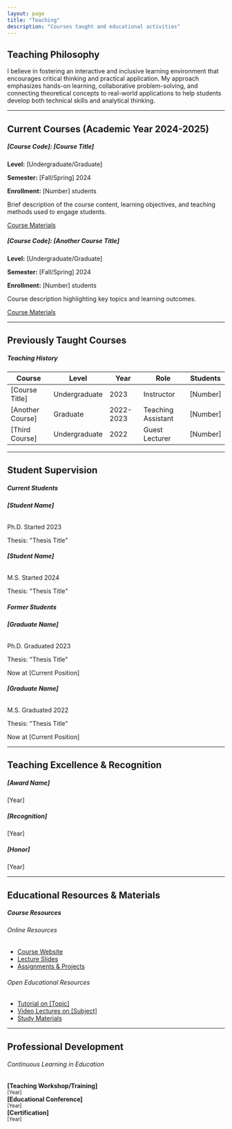 ```yaml
---
layout: page
title: "Teaching"
description: "Courses taught and educational activities"
---
```


## Teaching Philosophy

I believe in fostering an interactive and inclusive learning environment that encourages critical thinking and practical application. My approach emphasizes hands-on learning, collaborative problem-solving, and connecting theoretical concepts to real-world applications to help students develop both technical skills and analytical thinking.

---

## Current Courses (Academic Year 2024-2025)

<div class="row">
    <div class="col-md-6 mb-4">
        <div class="card h-100">
            <div class="card-header bg-primary text-white">
                <h5 class="mb-0"><i class="fas fa-chalkboard-teacher"></i> [Course Code]: [Course Title]</h5>
            </div>
            <div class="card-body">
                <p><strong>Level:</strong> [Undergraduate/Graduate]</p>
                <p><strong>Semester:</strong> [Fall/Spring] 2024</p>
                <p><strong>Enrollment:</strong> [Number] students</p>
                <p class="mb-3">Brief description of the course content, learning objectives, and teaching methods used to engage students.</p>
                <a href="#" class="btn btn-outline-primary btn-sm">Course Materials</a>
            </div>
        </div>
    </div>
    <div class="col-md-6 mb-4">
        <div class="card h-100">
            <div class="card-header bg-primary text-white">
                <h5 class="mb-0"><i class="fas fa-chalkboard-teacher"></i> [Course Code]: [Another Course Title]</h5>
            </div>
            <div class="card-body">
                <p><strong>Level:</strong> [Undergraduate/Graduate]</p>
                <p><strong>Semester:</strong> [Fall/Spring] 2024</p>
                <p><strong>Enrollment:</strong> [Number] students</p>
                <p class="mb-3">Course description highlighting key topics and learning outcomes.</p>
                <a href="#" class="btn btn-outline-primary btn-sm">Course Materials</a>
            </div>
        </div>
    </div>
</div>

---

## Previously Taught Courses

<div class="card">
    <div class="card-header">
        <h5><i class="fas fa-history text-primary"></i> Teaching History</h5>
    </div>
    <div class="card-body">
        <div class="table-responsive">
            <table class="table table-striped table-hover">
                <thead class="table-dark">
                    <tr>
                        <th><i class="fas fa-book"></i> Course</th>
                        <th><i class="fas fa-layer-group"></i> Level</th>
                        <th><i class="fas fa-calendar"></i> Year</th>
                        <th><i class="fas fa-user-tie"></i> Role</th>
                        <th><i class="fas fa-users"></i> Students</th>
                    </tr>
                </thead>
                <tbody>
                    <tr>
                        <td>[Course Title]</td>
                        <td><span class="badge bg-info">Undergraduate</span></td>
                        <td>2023</td>
                        <td><span class="badge bg-success">Instructor</span></td>
                        <td>[Number]</td>
                    </tr>
                    <tr>
                        <td>[Another Course]</td>
                        <td><span class="badge bg-warning text-dark">Graduate</span></td>
                        <td>2022-2023</td>
                        <td><span class="badge bg-secondary">Teaching Assistant</span></td>
                        <td>[Number]</td>
                    </tr>
                    <tr>
                        <td>[Third Course]</td>
                        <td><span class="badge bg-info">Undergraduate</span></td>
                        <td>2022</td>
                        <td><span class="badge bg-primary">Guest Lecturer</span></td>
                        <td>[Number]</td>
                    </tr>
                </tbody>
            </table>
        </div>
    </div>
</div>

---

## Student Supervision

<div class="row">
    <div class="col-md-6 mb-4">
        <div class="card">
            <div class="card-header bg-success text-white">
                <h5 class="mb-0"><i class="fas fa-user-graduate"></i> Current Students</h5>
            </div>
            <div class="card-body">
                <div class="mb-3">
                    <h6><strong>[Student Name]</strong></h6>
                    <p class="mb-1"><span class="badge bg-primary">Ph.D.</span> Started 2023</p>
                    <p class="text-muted small">Thesis: "Thesis Title"</p>
                </div>
                <div class="mb-3">
                    <h6><strong>[Student Name]</strong></h6>
                    <p class="mb-1"><span class="badge bg-info">M.S.</span> Started 2024</p>
                    <p class="text-muted small">Thesis: "Thesis Title"</p>
                </div>
            </div>
        </div>
    </div>
    <div class="col-md-6 mb-4">
        <div class="card">
            <div class="card-header bg-secondary text-white">
                <h5 class="mb-0"><i class="fas fa-graduation-cap"></i> Former Students</h5>
            </div>
            <div class="card-body">
                <div class="mb-3">
                    <h6><strong>[Graduate Name]</strong></h6>
                    <p class="mb-1"><span class="badge bg-primary">Ph.D.</span> Graduated 2023</p>
                    <p class="text-muted small">Thesis: "Thesis Title"</p>
                    <p class="text-success small"><i class="fas fa-briefcase"></i> Now at [Current Position]</p>
                </div>
                <div class="mb-3">
                    <h6><strong>[Graduate Name]</strong></h6>
                    <p class="mb-1"><span class="badge bg-info">M.S.</span> Graduated 2022</p>
                    <p class="text-muted small">Thesis: "Thesis Title"</p>
                    <p class="text-success small"><i class="fas fa-briefcase"></i> Now at [Current Position]</p>
                </div>
            </div>
        </div>
    </div>
</div>

---

## Teaching Excellence & Recognition

<div class="row">
    <div class="col-md-4 mb-3">
        <div class="card text-center">
            <div class="card-body">
                <i class="fas fa-award fa-3x text-warning mb-3"></i>
                <h5>[Award Name]</h5>
                <p class="text-muted">[Year]</p>
            </div>
        </div>
    </div>
    <div class="col-md-4 mb-3">
        <div class="card text-center">
            <div class="card-body">
                <i class="fas fa-medal fa-3x text-primary mb-3"></i>
                <h5>[Recognition]</h5>
                <p class="text-muted">[Year]</p>
            </div>
        </div>
    </div>
    <div class="col-md-4 mb-3">
        <div class="card text-center">
            <div class="card-body">
                <i class="fas fa-trophy fa-3x text-success mb-3"></i>
                <h5>[Honor]</h5>
                <p class="text-muted">[Year]</p>
            </div>
        </div>
    </div>
</div>

---

## Educational Resources & Materials

<div class="card">
    <div class="card-header">
        <h5><i class="fas fa-download text-primary"></i> Course Resources</h5>
    </div>
    <div class="card-body">
        <div class="row">
            <div class="col-md-6">
                <h6><i class="fas fa-globe"></i> Online Resources</h6>
                <ul class="list-unstyled">
                    <li><a href="#" class="text-decoration-none"><i class="fas fa-external-link-alt text-primary"></i> Course Website</a></li>
                    <li><a href="#" class="text-decoration-none"><i class="fas fa-presentation text-primary"></i> Lecture Slides</a></li>
                    <li><a href="#" class="text-decoration-none"><i class="fas fa-tasks text-primary"></i> Assignments & Projects</a></li>
                </ul>
            </div>
            <div class="col-md-6">
                <h6><i class="fas fa-share-alt"></i> Open Educational Resources</h6>
                <ul class="list-unstyled">
                    <li><a href="#" class="text-decoration-none"><i class="fas fa-play-circle text-primary"></i> Tutorial on [Topic]</a></li>
                    <li><a href="#" class="text-decoration-none"><i class="fas fa-video text-primary"></i> Video Lectures on [Subject]</a></li>
                    <li><a href="#" class="text-decoration-none"><i class="fas fa-file-pdf text-primary"></i> Study Materials</a></li>
                </ul>
            </div>
        </div>
    </div>
</div>

---

## Professional Development

<div class="alert alert-light border">
    <h6><i class="fas fa-user-graduate text-primary"></i> Continuous Learning in Education</h6>
    <div class="row">
        <div class="col-md-4">
            <strong>[Teaching Workshop/Training]</strong><br>
            <small class="text-muted">[Year]</small>
        </div>
        <div class="col-md-4">
            <strong>[Educational Conference]</strong><br>
            <small class="text-muted">[Year]</small>
        </div>
        <div class="col-md-4">
            <strong>[Certification]</strong><br>
            <small class="text-muted">[Year]</small>
        </div>
    </div>
</div>
